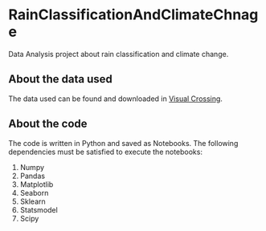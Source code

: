 # RainClassificationAndClimateChnage

Data Analysis project about rain classification and climate change.

## About the data used

The data used can be found and downloaded in [Visual Crossing](https://www.visualcrossing.com/).

## About the code

The code is written in Python and saved as Notebooks. The following dependencies must be satisfied to execute the notebooks:

1. Numpy
2. Pandas
3. Matplotlib
4. Seaborn
5. Sklearn
6. Statsmodel
7. Scipy
